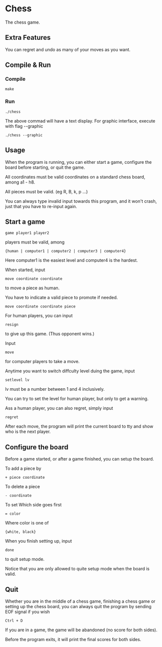# Chess

The chess game.

## Extra Features

You can regret and undo as many of your moves as you want.

## Compile & Run

### Compile

```
make
```

### Run

```
./chess
```
The above commad will have a text display.
For graphic interface, execute with flag --graphic
```
./chess --graphic
```

## Usage

When the program is running, you can either start a game, configure the board before starting, or quit the game.

All coordinates must be valid coordinates on a standard chess board, among a1 - h8.

All pieces must be valid. (eg R, B, k, p ...)

You can always type invalid input towards this program, and it won't crash, just that you have to re-input again.

## Start a game

```
game player1 player2
```

players must be valid, among

```
{human | computer1 | computer2 | computer3 | computer4}
```

Here computer1 is the easiest level and computer4 is the hardest.

When started, input

```
move coordinate coordinate
```

to move a piece as human.

You have to indicate a valid piece to promote if needed.

```
move coordinate coordinate piece
```

For human players, you can input

```
resign
```

to give up this game. (Thus opponent wins.)

Input

```
move
```

for computer players to take a move.

Anytime you want to switch diffculty level duing the game, input

```
setlevel lv
```
lv must be a number between 1 and 4 inclusively.

You can try to set the level for human player, but only to get a warning.

Ass a human player, you can also regret, simply input

```
regret
```
After each move, the program will print the current board to tty and show who is the next player.

## Configure the board

Before a game started, or after a game finished, you can setup the board.

To add a piece by

```
+ piece coordinate
```

To delete a piece

```
- coordinate
```

To set Which side goes first

```
= color
```
Where color is one of

```
{white, black}
```

When you finish setting up, input

```
done
```

to quit setup mode.

Notice that you are only allowed to quite setup mode when the board is valid.

## Quit

Whether you are in the middle of a chess game, finishing a chess game or setting up the chess board, you can always quit the program by sending EOF signal if you wish

```
Ctrl + D
```
If you are in a game, the game will be abandoned (no score for both sides). 

Before the program exits, it will print the final scores for both sides.
